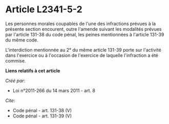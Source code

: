 # Article L2341-5-2

Les personnes morales coupables de l'une des infractions prévues à la présente section encourent, outre l'amende suivant les
modalités prévues par l'article 131-38 du code pénal, les peines mentionnées à l'article 131-39 du même code. 

L'interdiction mentionnée au 2° du même article 131-39 porte sur l'activité dans l'exercice ou à l'occasion de l'exercice de
laquelle l'infraction a été commise.

**Liens relatifs à cet article**

_Créé par_:

  - Loi n°2011-266 du 14 mars 2011 - art. 8

_Cite_:

  - Code pénal - art. 131-38 (V)
  - Code pénal - art. 131-39 (V)
